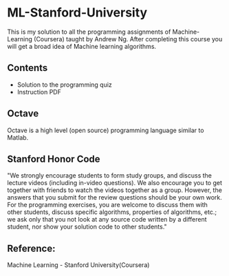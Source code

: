# ML-Stanford-University
This is my solution to all the programming assignments of Machine-Learning (Coursera) taught by Andrew Ng. After completing this course you will get a broad idea of Machine learning algorithms.

## Contents
* Solution to the programming quiz
* Instruction PDF

## Octave
Octave is a high level (open source) programming language similar to Matlab.

## Stanford Honor Code
"We strongly encourage students to form study groups, and discuss the lecture videos (including in-video questions). We also encourage you to get together with friends to watch the videos together as a group. However, the answers that you submit for the review questions should be your own work. For the programming exercises, you are welcome to discuss them with other students, discuss specific algorithms, properties of algorithms, etc.; we ask only that you not look at any source code written by a different student, nor show your solution code to other students."

## Reference:
Machine Learning - Stanford University(Coursera)
